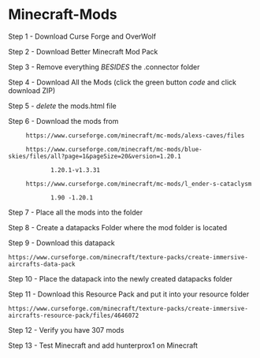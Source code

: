 # Minecraft-Mods
Step 1 - Download Curse Forge and OverWolf

Step 2 - Download Better Minecraft Mod Pack

Step 3 - Remove everything *BESIDES* the .connector folder

Step 4 - Download All the Mods (click the green button *code* and click download ZIP)  

Step 5 - *delete* the mods.html file

Step 6 - Download the mods from 

         https://www.curseforge.com/minecraft/mc-mods/alexs-caves/files

         https://www.curseforge.com/minecraft/mc-mods/blue-skies/files/all?page=1&pageSize=20&version=1.20.1

            	1.20.1-v1.3.31

         https://www.curseforge.com/minecraft/mc-mods/l_ender-s-cataclysm
	
             	1.90 -1.20.1

Step 7 - Place all the mods into the folder

Step 8 - Create a datapacks Folder where the mod folder is located

Step 9 - Download this datapack

	https://www.curseforge.com/minecraft/texture-packs/create-immersive-aircrafts-data-pack

Step 10 - Place the datapack into the newly created datapacks folder

Step 11 - Download this Resource Pack and put it into your resource folder

	https://www.curseforge.com/minecraft/texture-packs/create-immersive-aircrafts-resource-pack/files/4646072
Step 12 - Verify you have 307 mods

Step 13 - Test Minecraft and add hunterprox1 on Minecraft
